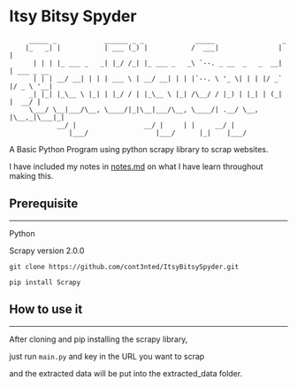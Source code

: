 
# Itsy Bitsy Spyder

		 _____ _            ______ _ _             _____                 _           
		|_   _| |           | ___ (_) |           /  ___|               | |          
		  | | | |_ ___ _   _| |_/ /_| |_ ___ _   _\ `--. _ __  _   _  __| | ___ _ __ 
		  | | | __/ __| | | | ___ \ | __/ __| | | |`--. \ '_ \| | | |/ _` |/ _ \ '__|
		 _| |_| |_\__ \ |_| | |_/ / | |_\__ \ |_| /\__/ / |_) | |_| | (_| |  __/ |   
		 \___/ \__|___/\__, \____/|_|\__|___/\__, \____/| .__/ \__, |\__,_|\___|_|   
				__/ |                 __/ |     | |     __/ |                
			       |___/                 |___/      |_|    |___/                 



A Basic Python Program using python scrapy library to scrap websites. 

I have included my notes in [notes.md](notes.md) on what I have learn throughout making this.

## Prerequisite 
-------------------
Python

Scrapy version 2.0.0

 `git clone https://github.com/cont3nted/ItsyBitsySpyder.git`
 
 `pip install Scrapy`

## How to use it
--------------------
After cloning and pip installing the scrapy library,

just run `main.py` and key in the URL you want to scrap

and the extracted data will be put into the extracted_data folder.

